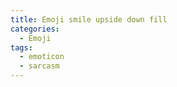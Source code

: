 ```yaml
---
title: Emoji smile upside down fill
categories:
  - Emoji
tags:
  - emoticon
  - sarcasm
---
```

